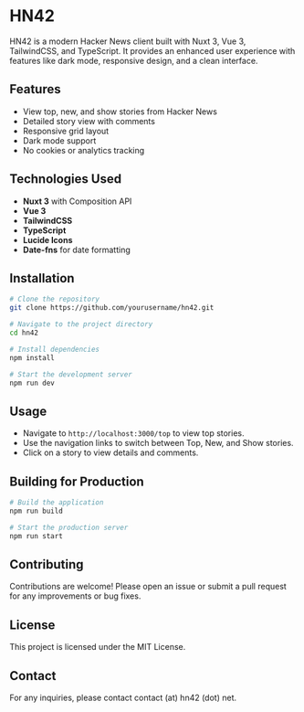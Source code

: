 # HN42

HN42 is a modern Hacker News client built with Nuxt 3, Vue 3, TailwindCSS, and TypeScript. It provides an enhanced user experience with features like dark mode, responsive design, and a clean interface.

## Features

- View top, new, and show stories from Hacker News
- Detailed story view with comments
- Responsive grid layout
- Dark mode support
- No cookies or analytics tracking

## Technologies Used

- **Nuxt 3** with Composition API
- **Vue 3**
- **TailwindCSS**
- **TypeScript**
- **Lucide Icons**
- **Date-fns** for date formatting

## Installation

```bash
# Clone the repository
git clone https://github.com/yourusername/hn42.git

# Navigate to the project directory
cd hn42

# Install dependencies
npm install

# Start the development server
npm run dev
```

## Usage

- Navigate to `http://localhost:3000/top` to view top stories.
- Use the navigation links to switch between Top, New, and Show stories.
- Click on a story to view details and comments.

## Building for Production

```bash
# Build the application
npm run build

# Start the production server
npm run start
```

## Contributing

Contributions are welcome! Please open an issue or submit a pull request for any improvements or bug fixes.

## License

This project is licensed under the MIT License.

## Contact

For any inquiries, please contact contact (at) hn42 (dot) net.
